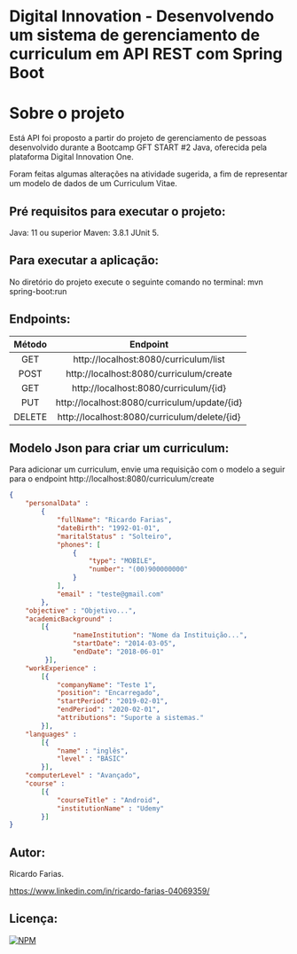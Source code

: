 # Digital Innovation - Desenvolvendo um sistema de gerenciamento de curriculum em API REST com Spring Boot


# Sobre o projeto 

Está API foi proposto a partir do projeto de gerenciamento de pessoas desenvolvido durante a Bootcamp GFT START #2 Java, oferecida pela plataforma Digital Innovation One.

Foram feitas algumas alterações na atividade sugerida, a fim de representar um modelo de dados de um Curriculum Vitae.   

## Pré requisitos para executar o projeto:

Java: 11 ou superior
Maven: 3.8.1
JUnit 5.

## Para executar a aplicação:

No diretório do projeto execute o seguinte comando no terminal:
mvn spring-boot:run 

## Endpoints:

Método | Endpoint
:-----:|:--------:
 GET   | http://localhost:8080/curriculum/list
 POST  | http://localhost:8080/curriculum/create
 GET   | http://localhost:8080/curriculum/{id}
 PUT   | http://localhost:8080/curriculum/update/{id}
 DELETE| http://localhost:8080/curriculum/delete/{id}

## Modelo Json para criar um curriculum:
Para adicionar um curriculum, envie uma requisição com o modelo a seguir para o endpoint http://localhost:8080/curriculum/create
``` JSON
{
	"personalData" : 
		{
			"fullName": "Ricardo Farias",
			"dateBirth": "1992-01-01",
			"maritalStatus" : "Solteiro",
			"phones": [
				{
					"type": "MOBILE",
					"number": "(00)900000000"
				}
			],
			"email" : "teste@gmail.com"
		},
	"objective" : "Objetivo...",
	"academicBackground" :
		[{
				"nameInstitution": "Nome da Instituição...",
				"startDate": "2014-03-05",
				"endDate": "2018-06-01"
		 }],
	"workExperience" : 
		[{
			"companyName": "Teste 1",
			"position": "Encarregado",
			"startPeriod": "2019-02-01",
			"endPeriod": "2020-02-01",
			"attributions": "Suporte a sistemas."
		}],
	"languages" : 
		[{
			"name" : "inglês",
			"level" : "BASIC"
		}],
	"computerLevel" : "Avançado",
	"course" : 
		[{
			"courseTitle" : "Android",
			"institutionName" : "Udemy"
		}]
}
```
## Autor:

Ricardo Farias.

https://www.linkedin.com/in/ricardo-farias-04069359/

## Licença:

[![NPM](http://img.shields.io/npm/l/react)](https://github.com/ricardo14231/person-api-dio-innovation/blob/main/LICENSE)
